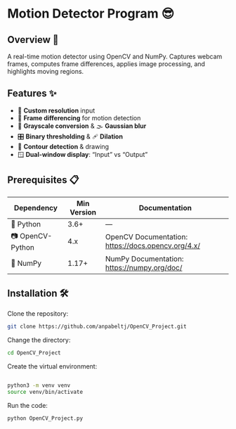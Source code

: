 # Motion Detector Program 😎

## Overview 🎯  
A real-time motion detector using OpenCV and NumPy. Captures webcam frames, computes frame differences, applies image processing, and highlights moving regions.

## Features ✨  
- 🎥 **Custom resolution** input  
- 🔄 **Frame differencing** for motion detection  
- 🖤 **Grayscale conversion** & 🌫️ **Gaussian blur**  
- 🎛️ **Binary thresholding** & 🩹 **Dilation**  
- 🔴 **Contour detection** & drawing  
- 🪟 **Dual-window display**: “Input” vs “Output”

## Prerequisites 📋  

| Dependency          | Min Version | Documentation                                    |
|---------------------|-------------|--------------------------------------------------|
| 🐍 Python           | 3.6+        | —                                                |
| 📷 OpenCV-Python    | 4.x         | OpenCV Documentation: https://docs.opencv.org/4.x/ |
| 🧮 NumPy            | 1.17+       | NumPy Documentation: https://numpy.org/doc/       |

## Installation 🛠️  
Clone the repository:  
   ```bash
git clone https://github.com/anpabeltj/OpenCV_Project.git
```

Change the directory:
```bash
cd OpenCV_Project
```

Create the virtual environment:
```bash

python3 -m venv venv                                                                    
source venv/bin/activate
```
Run the code:
```bash
python OpenCV_Project.py
```

